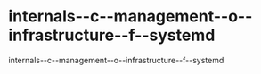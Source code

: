 # internals--c--management--o--infrastructure--f--systemd
internals--c--management--o--infrastructure--f--systemd
